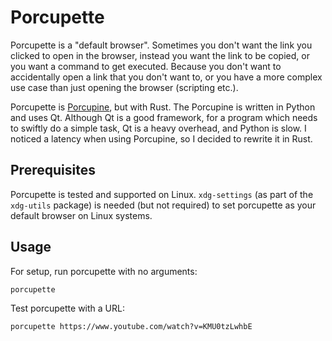 # Porcupette

Porcupette is a "default browser". Sometimes you don't want the link you clicked to open in the browser, instead you want the link to be copied, or you want a command to get executed. Because you don't want to accidentally open a link that you don't want to, or you have a more complex use case than just opening the browser (scripting etc.).

Porcupette is [Porcupine](https://github.com/micahflee/porcupine), but with Rust. The Porcupine is written in Python and uses Qt. Although Qt is a good framework, for a program which needs to swiftly do a simple task, Qt is a heavy overhead, and Python is slow. I noticed a latency when using Porcupine, so I decided to rewrite it in Rust.

## Prerequisites

Porcupette is tested and supported on Linux. `xdg-settings` (as part of the `xdg-utils` package) is needed (but not required) to set porcupette as your default browser on Linux systems.

## Usage

For setup, run porcupette with no arguments:

```
porcupette
```

Test porcupette with a URL:

```
porcupette https://www.youtube.com/watch?v=KMU0tzLwhbE
```
